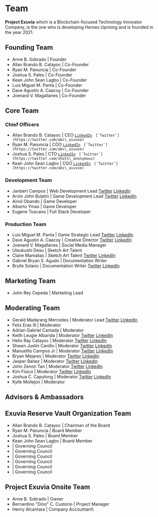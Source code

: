 # Team

**Project Exuvia** which is a Blockchain-focused Technology Innovator Company, is the one who is developing Heroes Uprising and is founded in the year 2021.



## Founding Team

* Anne B. Sobrado | Founder
* Allan Brando B. Catayoc | Co-Founder
* Ryan M. Panuncia | Co-Founder
* Joshua S. Pales | Co-Founder
* Kean John Sean Lagbo | Co-Founder
* Luis Miguel M. Panta | Co-Founder
* Dave Agustin A. Caacoy | Co-Founder
* Joenard V. Magallanes | Co-Founder

## Core Team

### Chief Officers

* Allan Brando B. Catayoc | CEO [`LinkedIn`](https://www.linkedin.com/in/allanbrandocatayoc) `` [`Twitter`](https://twitter.com/abc\_aivuxe)``
* Ryan  M. Panuncia | COO [`LinkedIn`](https://www.linkedin.com/in/allanbrandocatayoc) `` [`Twitter`](https://twitter.com/abc\_aivuxe)``
* Joshua S. Pales | CTO [`LinkedIn`](https://www.linkedin.com/in/joshua-pales-95aa48175/) `` [`Twitter`](https://twitter.com/shots\_anonymous)``
* Kean John Sean Lagbo | CGO [`LinkedIn`](https://www.linkedin.com/in/kenshinkean) `` [`Twitter`](https://twitter.com/abc\_aivuxe)``

### Development Team

* Janbert Campos | Web Development Lead  [Twitter](https://twitter.com/JanbertCampos) [LinkedIn](https://www.linkedin.com/in/janbert-campos-07427b244/)
* Arvin John Bulatin | Game Development Lead  [Twitter](https://twitter.com/BulatinJohnWork) [LinkedIn](https://www.linkedin.com/in/arvin-john-bulatin-5387b0213)
* Ainol Obando | Game Developer
* Alberto Ymas | Game Developer
* Eugene Tuscano | Full Stack Developer

### Production Team

* Luis Miguel M. Panta | Game Strategic Lead  [Twitter](https://twitter.com/Luis70731440) [LinkedIn](https://www.linkedin.com/in/luis-panta-105242242/)
* Dave Agustin A. Caacoy | Creative Director  [Twitter](https://twitter.com/CaacoyDave) [LinkedIn](https://www.linkedin.com/in/dave-agustin-caacoy-17381120b)
* Joenard V. Magallanes | Social Media Manager
* Utsukushi Desu | Sketch Art Talent
* Claire Mamalias | Sketch Art Talent  [Twitter](https://twitter.com/ethanolol70) [LinkedIn](https://www.linkedin.com/in/erin-claire-mamalias-952332244)
* Gabriel Bryan S. Agudo | Documentation Writer
* Brylle Solano | Documentation Writer  [Twitter](https://twitter.com/solanobry) [LinkedIn](https://www.linkedin.com/in/brylle-solano-317252247)



## Marketing Team

* John Rey Cepeda | Marketing Lead

## Moderating Team

* Gerald Madarang Mercedes | Moderator Lead  [Twitter](https://twitter.com/gerald\_madarang) [LinkedIn](https://www.linkedin.com/in/gerald-mercedes-8aa25a244/)
* Felix Eras III | Moderator
* Adrian Gabriel Cantada | Moderator
* Keith Leugie Albarida | Moderator  [Twitter](https://twitter.com/KeithLeugie) [LinkedIn](https://www.linkedin.com/mwlite/in/keith-leugie-albarida-254184244)
* Helix Ray Catayoc | Moderator  [Twitter](https://mobile.twitter.com/Cryptooo1111) [LinkedIn](https://www.linkedin.com/mwlite/in/helix-ray-catayoc-178356152)
* Shawn Justin Canillo | Moderator  [Twitter](https://twitter.com/ShawnCanillo) [LinkedIn](https://www.linkedin.com/in/shawn-justin-canillo-96a327244)
* Manuelito Campos Jr | Moderator  [Twitter](https://twitter.com/ManManCamposJr) [LinkedIn](https://www.linkedin.com/in/manuelito-campos-jr-a0124b244)
* Bryan Mejares | Moderator  [Twitter](https://twitter.com/Pakloysss) [LinkedIn](https://www.linkedin.com/in/bryan-mejares-904187244)
* Jasper Bañez | Moderator  [Twitter](https://mobile.twitter.com/JasperBaez5) [LinkedIn](https://www.linkedin.com/mwlite/in/jasper-ba%C3%B1ez-b07329244)
* John Zenon Tan | Moderator  [Twitter](https://twitter.com/Gelokit) [LinkedIn](https://www.linkedin.com/in/john-zenon-tan-98418a244/)
* Kim Fisico | Moderator  [Twitter](https://twitter.com/kim\_fisico) [LinkedIn](https://www.linkedin.com/in/kim-fisico-3893a8244)
* Joshua C. Capulong | Moderator  [Twitter](https://twitter.com/Xcrypto\_assetX) [LinkedIn](https://www.linkedin.com/in/joshua-capulong-3895a6218/)
* Kylle Mollejon | Moderator

## Advisors & Ambassadors&#x20;

## Exuvia Reserve Vault Organization Team

* Allan Brando B. Catayoc | Chairman of the Board
* Ryan M. Panuncia | Board Member
* Joshua S. Pales | Board Member
* Kean John Sean Lagbo | Board Member
* &#x20;\| Governing Council
* &#x20;\| Governing Council
* &#x20;\| Governing Council
* &#x20;\| Governing Council
* &#x20;\| Governing Council
* &#x20;\| Governing Council

## Project Exuvia Onsite Team

* Anne B. Sobrado | Owner
* Bernardino "Dino" C. Custorio | Project Manager
* Henry Alcantara | Company Accountant\
